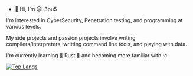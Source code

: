 - 👋 Hi, I’m @L3pu5

I'm interested in CyberSecurity, Penetration testing, and programming at various levels. 

My side projects and passion projects involve writing compilers/interpreters, writting command line tools, and playing with data. 

I'm currently learning 🦀 Rust 🦀 and becoming more familiar with :c

[![Top Langs](https://github-readme-stats-git-masterrstaa-rickstaa.vercel.app/api/top-langs/?username=L3pu5)](https://github.com/anuraghazra/github-readme-stats)


<!---
L3pu5/L3pu5 is a ✨ special ✨ repository because its `README.md` (this file) appears on your GitHub profile.
You can click the Preview link to take a look at your changes.
--->
